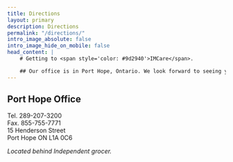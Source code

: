 ```yaml
---
title: Directions 
layout: primary
description: Directions
permalink: "/directions/"
intro_image_absolute: false
intro_image_hide_on_mobile: false
head_content: |
    # Getting to <span style='color: #9d2940'>IMCare</span>.

    ## Our office is in Port Hope, Ontario. We look forward to seeing you!
---
```

<!-- <div class="col-12 col-md-6 mb-1 home-modules">
<div class="service service-summary">
    <div class="service-content">
    <h2 class="service-title">Cobourg Office</h2>
    <p>
        Tel. 289-207-3200<br>
        Fax. 855-755-7771<br>
        1000 DePalma Drive<br>
        Cobourg ON K9A 5W6
    </p>
    <i>Located inside Northumberland Hills Hospital.</i>
    <br>
    <br>
    </div>
</div>
</div> -->

<!-- <div class="col-12 col-md-6 mb-1 home-modules"> -->
<div class="service service-summary">
    <div class="service-content">
    <h2 class="service-title">Port Hope Office</h2>
    <p>
        Tel. 289-207-3200<br>
        Fax. 855-755-7771<br>
        15 Henderson Street<br>
        Port Hope ON L1A 0C6
    </p>
    <i>Located behind Independent grocer.</i>
    </div>
</div>
<!-- </div> -->
